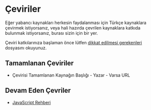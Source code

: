 # Çeviriler

Eğer yabancı kaynakları herkesin faydalanması için Türkçe kaynaklara çevirmek istiyorsanız, veya hali hazırda çevrilen kaynaklara katkıda bulunmak istiyorsanız, burası sizin için bir yer. 

Çeviri katkılarınıza başlaman önce lütfen [dikkat edilmesi gerekenleri](dikkat-edilmesi-gerekenler.md) dosyasını okuyunuz.

## Tamamlanan Çeviriler

- Çevirisi Tamamlanan Kaynağın Başlığı - Yazar - Varsa URL

## Devam Eden Çevriler

- [JavaScript Rehberi](https://github.com/selmansamet/ceviriler/tree/master/javascript-rehberi-mozilla)
